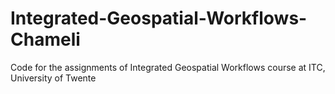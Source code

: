 # Integrated-Geospatial-Workflows-Chameli
Code for the assignments of Integrated Geospatial Workflows course at ITC, University of Twente
